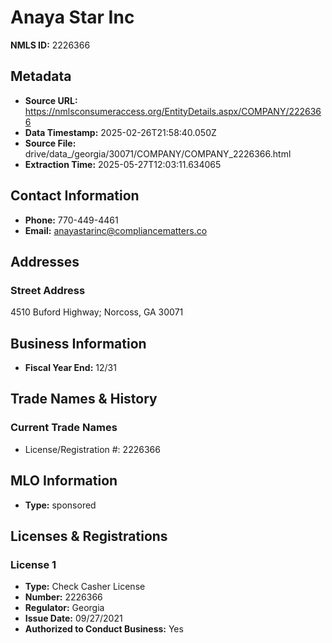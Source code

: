 # Anaya Star Inc

**NMLS ID:** 2226366

## Metadata
- **Source URL:** https://nmlsconsumeraccess.org/EntityDetails.aspx/COMPANY/2226366
- **Data Timestamp:** 2025-02-26T21:58:40.050Z
- **Source File:** drive/data_/georgia/30071/COMPANY/COMPANY_2226366.html
- **Extraction Time:** 2025-05-27T12:03:11.634065

## Contact Information
- **Phone:** 770-449-4461
- **Email:** anayastarinc@compliancematters.co

## Addresses
### Street Address
4510 Buford Highway; Norcoss, GA 30071

## Business Information
- **Fiscal Year End:** 12/31

## Trade Names & History
### Current Trade Names
- License/Registration #: 2226366

## MLO Information
- **Type:** sponsored

## Licenses & Registrations

### License 1
- **Type:** Check Casher License
- **Number:** 2226366
- **Regulator:** Georgia
- **Issue Date:** 09/27/2021
- **Authorized to Conduct Business:** Yes
